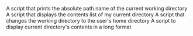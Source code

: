 A script that prints the absolute path name of the current working directory
A script that displays the contents list of my current directory
A script that changes the working directory to the user's home directory
A script to display current directory's contents in a long format
